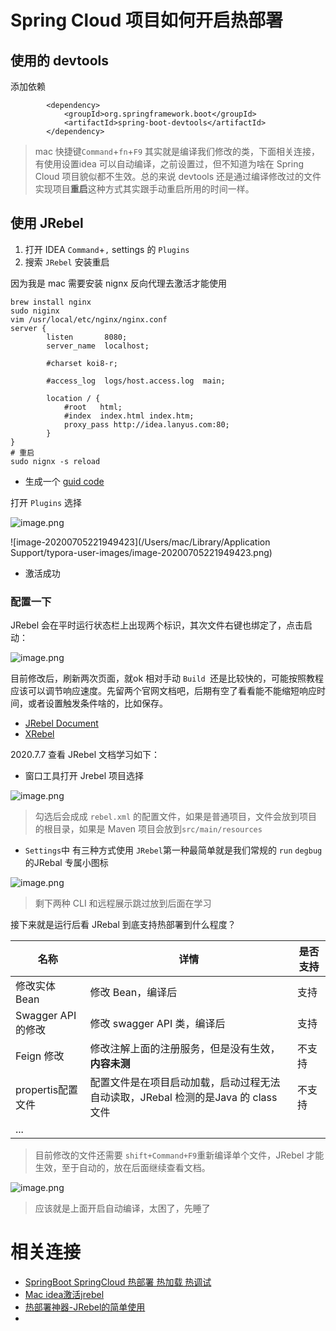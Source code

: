 # Spring Cloud 项目如何开启热部署

## 使用的 devtools

添加依赖

```properties
        <dependency>
            <groupId>org.springframework.boot</groupId>
            <artifactId>spring-boot-devtools</artifactId>
        </dependency>
```

> mac 快捷键`Command`+`fn`+`F9`  其实就是编译我们修改的类，下面相关连接，有使用设置idea 可以自动编译，之前设置过，但不知道为啥在 Spring Cloud 项目貌似都不生效。总的来说 devtools 还是通过编译修改过的文件实现项目**重启**这种方式其实跟手动重启所用的时间一样。

## 使用 JRebel

1. 打开 IDEA `Command`+`,` settings 的 `Plugins`
2. 搜索 `JRebel` 安装重启

因为我是 mac 需要安装 nignx 反向代理去激活才能使用

```shell
brew install nginx
sudo niginx
vim /usr/local/etc/nginx/nginx.conf
server {
        listen       8080;
        server_name  localhost;

        #charset koi8-r;

        #access_log  logs/host.access.log  main;

        location / {
            #root   html;
            #index  index.html index.htm;
            proxy_pass http://idea.lanyus.com:80;
        }
}
# 重启 
sudo nignx -s reload 
```

- 生成一个 [guid code](https://www.guidgen.com/)



打开 `Plugins` 选择

![image.png](http://ww1.sinaimg.cn/mw690/006rAlqhgy1gggghpodtxj3270140wms.jpg)

![image-20200705221949423](/Users/mac/Library/Application Support/typora-user-images/image-20200705221949423.png)



- 激活成功

### 配置一下

JRebel 会在平时运行状态栏上出现两个标识，其次文件右键也绑定了，点击启动：

![image.png](http://ww1.sinaimg.cn/mw690/006rAlqhgy1ggggs80yzvj32640qin4b.jpg)



目前修改后，刷新两次页面，就ok 相对手动 `Build `还是比较快的，可能按照教程应该可以调节响应速度。先留两个官网文档吧，后期有空了看看能不能缩短响应时间，或者设置触发条件啥的，比如保存。

- [JRebel Document](https://manuals.jrebel.com/jrebel/)
- [XRebel](https://manuals.jrebel.com/xrebel/)

2020.7.7 查看 JRebel 文档学习如下：

- 窗口工具打开 Jrebel 项目选择

![image.png](http://ww1.sinaimg.cn/mw690/006rAlqhgy1ggiqbslbo9j31lg10e0y4.jpg)

> 勾选后会成成 `rebel.xml` 的配置文件，如果是普通项目，文件会放到项目的根目录，如果是 Maven 项目会放到`src/main/resources`

- `Settings`中 有三种方式使用 `JRebel`第一种最简单就是我们常规的 `run` `degbug`的JRebal 专属小图标

![image.png](http://ww1.sinaimg.cn/mw690/006rAlqhgy1ggiqf2eqtaj31p213o47a.jpg)

> 剩下两种 CLI 和远程展示跳过放到后面在学习

接下来就是运行后看 JRebal 到底支持热部署到什么程度？

| 名称               | 详情                                                         | 是否支持 |
| ------------------ | ------------------------------------------------------------ | -------- |
| 修改实体 Bean      | 修改 Bean，编译后                                            | 支持     |
| Swagger API 的修改 | 修改 swagger API 类，编译后                                  | 支持     |
| Feign 修改         | 修改注解上面的注册服务，但是没有生效，**内容未测**           | 不支持   |
| propertis配置文件  | 配置文件是在项目启动加载，启动过程无法自动读取，JRebal 检测的是Java 的 class 文件 | 不支持   |
| ...                |                                                              |          |

> 目前修改的文件还需要 `shift+Command+F9`重新编译单个文件，JRebel 才能生效，至于自动的，放在后面继续查看文档。

![image.png](http://ww1.sinaimg.cn/mw690/006rAlqhgy1ggislbcp4aj31i40kcaek.jpg)

> 应该就是上面开启自动编译，太困了，先睡了



# 相关连接

- [SpringBoot SpringCloud 热部署 热加载 热调试](https://www.cnblogs.com/crazymakercircle/p/12077373.html)
- [Mac idea激活jrebel](https://www.jianshu.com/p/e744565398ed)
- [热部署神器-JRebel的简单使用](https://www.cnblogs.com/pangyangqi/p/10208791.html)
- 



